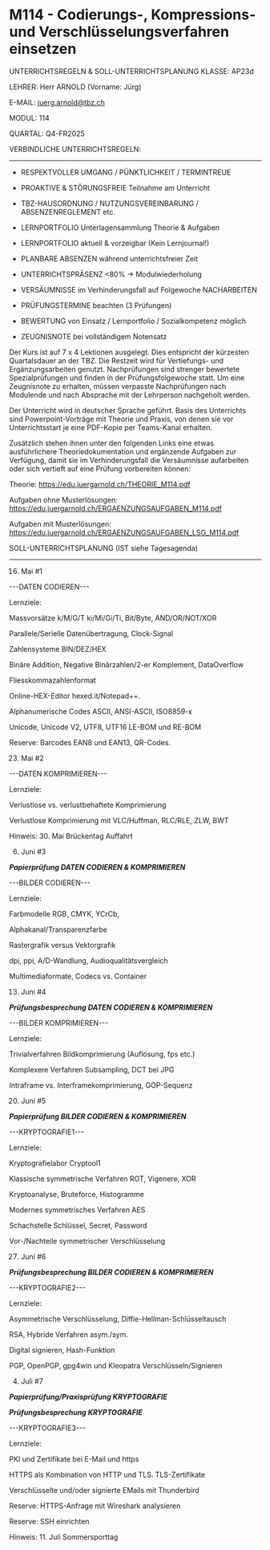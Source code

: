 # M114 - Codierungs-, Kompressions- und Verschlüsselungsverfahren einsetzen

UNTERRICHTSREGELN & SOLL-UNTERRICHTSPLANUNG
KLASSE:  AP23d

LEHRER:  Herr ARNOLD  (Vorname: Jürg)

E-MAIL:  juerg.arnold@tbz.ch

MODUL:   114

QUARTAL: Q4-FR2025
 
 
VERBINDLICHE UNTERRICHTSREGELN:

**********************************************************

- RESPEKTVOLLER UMGANG / PÜNKTLICHKEIT / TERMINTREUE

- PROAKTIVE & STÖRUNGSFREIE Teilnahme am Unterricht

- TBZ-HAUSORDNUNG / NUTZUNGSVEREINBARUNG / ABSENZENREGLEMENT etc.

- LERNPORTFOLIO Unterlagensammlung Theorie & Aufgaben

- LERNPORTFOLIO aktuell & vorzeigbar (Kein Lernjournal!)

- PLANBARE ABSENZEN während unterrichtsfreier Zeit

- UNTERRICHTSPRÄSENZ <80% → Modulwiederholung

- VERSÄUMNISSE im Verhinderungsfall auf Folgewoche NACHARBEITEN 

- PRÜFUNGSTERMINE beachten (3 Prüfungen)

- BEWERTUNG von Einsatz / Lernportfolio / Sozialkompetenz möglich

- ZEUGNISNOTE bei vollständigem Notensatz
 
Der Kurs ist auf 7 x 4 Lektionen ausgelegt.
Dies entspricht der kürzesten Quartalsdauer an der TBZ.
Die Restzeit wird für Vertiefungs- und Ergänzungsarbeiten genutzt.
Nachprüfungen sind strenger bewertete Spezialprüfungen und finden
in der Prüfungsfolgewoche statt.
Um eine Zeugnisnote zu erhalten, müssen verpasste Nachprüfungen
nach Modulende und nach Absprache mit der Lehrperson nachgeholt werden.
 
Der Unterricht wird in deutscher Sprache geführt.
Basis des Unterrichts sind Powerpoint-Vorträge mit Theorie und Praxis,
von denen sie vor Unterrichtsstart je eine PDF-Kopie per Teams-Kanal erhalten.
 
Zusätzlich stehen ihnen unter den folgenden Links eine etwas ausführlichere
Theoriedokumentation und ergänzende Aufgaben zur Verfügung, damit sie im
Verhinderungsfall die Versäumnisse aufarbeiten oder sich vertieft auf eine
Prüfung vorbereiten können:
 
Theorie: https://edu.juergarnold.ch/THEORIE_M114.pdf

Aufgaben ohne Musterlösungen: https://edu.juergarnold.ch/ERGAENZUNGSAUFGABEN_M114.pdf

Aufgaben mit Musterlösungen: https://edu.juergarnold.ch/ERGAENZUNGSAUFGABEN_LSG_M114.pdf

 
SOLL-UNTERRICHTSPLANUNG (IST siehe Tagesagenda)

**********************************************************
 
16. Mai #1

---DATEN CODIEREN---

Lernziele:

Massvorsätze k/M/G/T ki/Mi/Gi/Ti, Bit/Byte, AND/OR/NOT/XOR

Parallele/Serielle Datenübertragung, Clock-Signal

Zahlensysteme BIN/DEZ/HEX

Binäre Addition, Negative Binärzahlen/2-er Komplement, DataOverflow

Fliesskommazahlenformat

Online-HEX-Editor hexed.it/Notepad++.

Alphanumerische Codes ASCII, ANSI-ASCII, ISO8859-x

Unicode, Unicode V2, UTF8, UTF16 LE-BOM und RE-BOM

Reserve: Barcodes EAN8 und EAN13, QR-Codes.
 
23. Mai #2

---DATEN KOMPRIMIEREN---

Lernziele:

Verlustlose vs. verlustbehaftete Komprimierung

Verlustlose Komprimierung mit VLC/Huffman, RLC/RLE, ZLW, BWT

Hinweis: 30. Mai Brückentag Auffahrt
 
6. Juni #3

***Papierprüfung DATEN CODIEREN & KOMPRIMIEREN***

---BILDER CODIEREN---

Lernziele:

Farbmodelle RGB, CMYK, YCrCb,

Alphakanal/Transparenzfarbe

Rastergrafik versus Vektorgrafik

dpi, ppi, A/D-Wandlung, Audioqualitätsvergleich

Multimediaformate, Codecs vs. Container
 
13. Juni #4

***Prüfungsbesprechung DATEN CODIEREN & KOMPRIMIEREN***

---BILDER KOMPRIMIEREN---

Lernziele: 

Trivialverfahren Bildkomprimierung (Auflösung, fps etc.)

Komplexere Verfahren Subsampling, DCT bei JPG

Intraframe vs. Interframekomprimierung, GOP-Sequenz
 
20. Juni  #5

***Papierprüfung BILDER CODIEREN & KOMPRIMIEREN***

---KRYPTOGRAFIE1---

Lernziele:

Kryptografielabor Cryptool1

Klassische symmetrische Verfahren ROT, Vigenere, XOR

Kryptoanalyse, Bruteforce, Histogramme

Modernes symmetrisches Verfahren AES

Schachstelle Schlüssel, Secret, Password

Vor-/Nachteile symmetrischer Verschlüsselung
 
27. Juni  #6

***Prüfungsbesprechung BILDER CODIEREN & KOMPRIMIEREN***

---KRYPTOGRAFIE2---

Lernziele:

Asymmetrische Verschlüsselung, Diffie-Hellman-Schlüsseltausch

RSA, Hybride Verfahren asym./sym.

Digital signieren, Hash-Funktion

PGP, OpenPGP, gpg4win und Kleopatra Verschlüsseln/Signieren
 
4. Juli  #7

***Papierprüfung/Praxisprüfung KRYPTOGRAFIE***

***Prüfungsbesprechung KRYPTOGRAFIE***

---KRYPTOGRAFIE3---

Lernziele:

PKI und Zertifikate bei E-Mail und https

HTTPS als Kombination von HTTP und TLS. TLS-Zertifikate

Verschlüsselte und/oder signierte EMails mit Thunderbird

Reserve: HTTPS-Anfrage mit Wireshark analysieren

Reserve: SSH einrichten

Hinweis: 11. Juli Sommersporttag
 